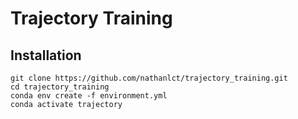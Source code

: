 # Trajectory Training

## Installation

```
git clone https://github.com/nathanlct/trajectory_training.git
cd trajectory_training
conda env create -f environment.yml
conda activate trajectory
```